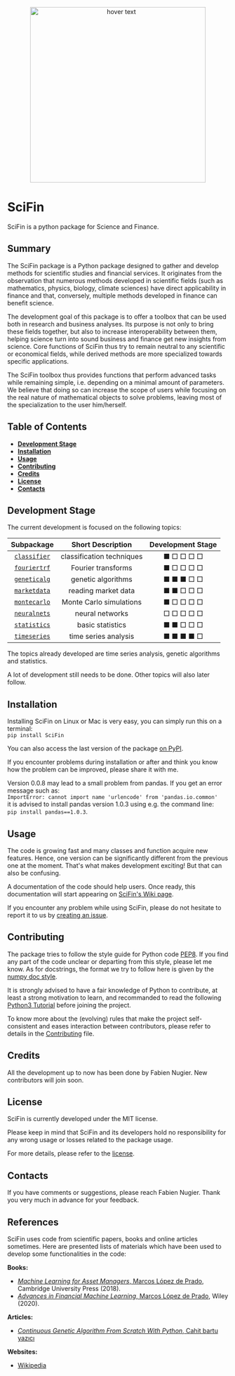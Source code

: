 
<p align="center">
  <img src="https://raw.githubusercontent.com/SciFin-Team/SciFin/master/docs/logos/logo_scifin_github.jpg" width=400 title="hover text">
</p>



# SciFin

SciFin is a python package for Science and Finance.


## Summary

The SciFin package is a Python package designed to gather and develop methods for scientific studies and financial services. It originates from the observation that numerous methods developed in scientific fields (such as mathematics, physics, biology, climate sciences) have direct applicability in finance and that, conversely, multiple methods developed in finance can benefit science.

The development goal of this package is to offer a toolbox that can be used both in research and business analyses. Its purpose is not only to bring these fields together, but also to increase interoperability between them, helping science turn into sound business and finance get new insights from science. Core functions of SciFin thus try to remain neutral to any scientific or economical fields, while derived methods are more specialized towards specific applications.

The SciFin toolbox thus provides functions that perform advanced tasks while remaining simple, i.e. depending on a minimal amount of parameters. We believe that doing so can increase the scope of users while focusing on the real nature of mathematical objects to solve problems, leaving most of the specialization to the user him/herself.


## Table of Contents

- **[Development Stage](#development-stage)**<br>
- **[Installation](#installation)**<br>
- **[Usage](#usage)**<br>
- **[Contributing](#contributing)**<br>
- **[Credits](#credits)**<br>
- **[License](#license)**<br>
- **[Contacts](#contacts)**<br>


## Development Stage

The current development is focused on the following topics:

| Subpackage | Short Description | Development Stage |
| :-----: | :-----: | :-----: |
| [`classifier`](https://github.com/SciFin-Team/SciFin/tree/master/scifin/classifier) | classification techniques | ■ □ □ □ □ |
| [`fouriertrf`](https://github.com/SciFin-Team/SciFin/tree/master/scifin/fouriertrf) | Fourier transforms | ■ □ □ □ □ |
| [`geneticalg`](https://github.com/SciFin-Team/SciFin/tree/master/scifin/geneticalg) | genetic algorithms | ■ ■ ■ □ □ |
| [`marketdata`](https://github.com/SciFin-Team/SciFin/tree/master/scifin/marketdata) | reading market data | ■ ■ □ □ □ |
| [`montecarlo`](https://github.com/SciFin-Team/SciFin/tree/master/scifin/montecarlo) | Monte Carlo simulations | ■ □ □ □ □ |
| [`neuralnets`](https://github.com/SciFin-Team/SciFin/tree/master/scifin/neuralnets) | neural networks | □ □ □ □ □ |
| [`statistics`](https://github.com/SciFin-Team/SciFin/tree/master/scifin/statistics) | basic statistics | ■ ■ □ □ □ |
| [`timeseries`](https://github.com/SciFin-Team/SciFin/tree/master/scifin/timeseries) | time series analysis | ■ ■ ■ ■ □ |

The topics already developed are time series analysis, genetic algorithms and statistics.

A lot of development still needs to be done. Other topics will also later follow.


## Installation

Installing SciFin on Linux or Mac is very easy, you can simply run this on a terminal:  
`pip install SciFin`  

You can also access the last version of the package [on PyPI](https://pypi.org/project/scifin/).

If you encounter problems during installation or after and think you know how the problem can be improved, please share it with me.

Version 0.0.8 may lead to a small problem from pandas. If you get an error message such as:  
`ImportError: cannot import name 'urlencode' from 'pandas.io.common'`  
it is advised to install pandas version 1.0.3 using e.g. the command line:  
`pip install pandas==1.0.3`.


## Usage

The code is growing fast and many classes and function acquire new features. Hence, one version can be significantly different from the previous one at the moment. That's what makes development exciting! But that can also be confusing.

A documentation of the code should help users. Once ready, this documentation will start appearing on [SciFin's Wiki page](https://github.com/SciFin-Team/SciFin/wiki).

If you encounter any problem while using SciFin, please do not hesitate to report it to us by [creating an issue](https://docs.github.com/en/github/managing-your-work-on-github/creating-an-issue).


## Contributing

The package tries to follow the style guide for Python code [PEP8](https://www.python.org/dev/peps/pep-0008/). If you find any part of the code unclear or departing from this style, please let me know. As for docstrings, the format we try to follow here is given by the [numpy doc style](https://numpydoc.readthedocs.io/en/latest/format.html).

It is strongly advised to have a fair knowledge of Python to contribute, at least a strong motivation to learn, and recommanded to read the following [Python3 Tutorial](https://www.python-course.eu/python3_course.php) before joining the project.

To know more about the (evolving) rules that make the project self-consistent and eases interaction between contributors, please refer to details in the [Contributing](https://github.com/SciFin-Team/SciFin/blob/master/CONTRIBUTING.md) file.


## Credits

All the development up to now has been done by Fabien Nugier. New contributors will join soon.


## License

SciFin is currently developed under the MIT license.

Please keep in mind that SciFin and its developers hold no responsibility for any wrong usage or losses related to the package usage.

For more details, please refer to the [license](https://github.com/SciFin-Team/SciFin/blob/master/LICENSE).


## Contacts

If you have comments or suggestions, please reach Fabien Nugier. Thank you very much in advance for your feedback.



## References

SciFin uses code from scientific papers, books and online articles sometimes. Here are presented lists of materials which have been used to develop some functionalities in the code:

**Books:**
- [_Machine Learning for Asset Managers_, Marcos López de Prado](https://www.cambridge.org/core/books/machine-learning-for-asset-managers/6D9211305EA2E425D33A9F38D0AE3545), Cambridge University Press (2018).
- [_Advances in Financial Machine Learning_, Marcos López de Prado](https://www.wiley.com/en-fr/Advances+in+Financial+Machine+Learning-p-9781119482086), Wiley (2020).  
  
**Articles:**
- [_Continuous Genetic Algorithm From Scratch With Python_, Cahit bartu yazıcı](https://towardsdatascience.com/continuous-genetic-algorithm-from-scratch-with-python-ff29deedd099)  
  
**Websites:**
- [Wikipedia](https://www.wikipedia.org/)
